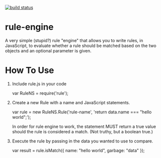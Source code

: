 [![build status](https://secure.travis-ci.org/dashk/rule-engine.svg)](http://travis-ci.org/dashk/rule-engine)

rule-engine
===========

A very simple (stupid?) rule "engine" that allows you to write rules, in JavaScript, to evaluate whether a rule should be matched based on the two objects and an optional parameter is given.

How To Use
==========

1. Include rule.js in your code

   var RuleNS = require('rule');

2. Create a new Rule with a name and JavaScript statements.

   var rule = new RuleNS.Rule('rule-name', 'return data.name === "hello world";');
   
   In order for rule engine to work, the statement MUST return a true value should the rule is considered a match. (Not truthy, but a boolean true.)

3. Execute the rule by passing in the data you wanted to use to compare.

   var result = rule.isMatch({ name: "hello world", garbage: "data" });

